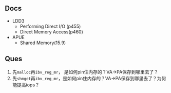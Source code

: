 ## Docs
* LDD3
  - Performing Direct I/O (p455)
  - Direct Memory Access(p460)
* APUE
  - Shared Memory(15.9)

## Ques
1. 先`malloc`再`ibv_reg_mr`， 是如何pin住内存的？VA->PA保存到哪里去了？
2. 先`shmget`再`ibv_reg_mr`，是如何pin住内存的？VA->PA保存到哪里去了？为何能提高iops？

